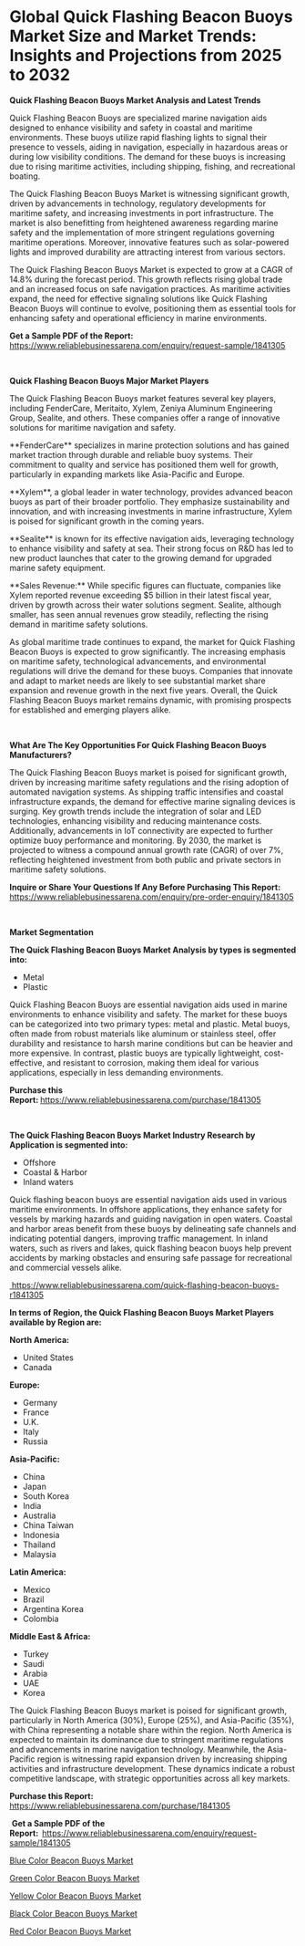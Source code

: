<p><h1>Global Quick Flashing Beacon Buoys Market Size and Market Trends: Insights and Projections from 2025 to 2032</h1></p><p><strong>Quick Flashing Beacon Buoys Market Analysis and Latest Trends</strong></p>
<p><p>Quick Flashing Beacon Buoys are specialized marine navigation aids designed to enhance visibility and safety in coastal and maritime environments. These buoys utilize rapid flashing lights to signal their presence to vessels, aiding in navigation, especially in hazardous areas or during low visibility conditions. The demand for these buoys is increasing due to rising maritime activities, including shipping, fishing, and recreational boating.</p><p>The Quick Flashing Beacon Buoys Market is witnessing significant growth, driven by advancements in technology, regulatory developments for maritime safety, and increasing investments in port infrastructure. The market is also benefitting from heightened awareness regarding marine safety and the implementation of more stringent regulations governing maritime operations. Moreover, innovative features such as solar-powered lights and improved durability are attracting interest from various sectors.</p><p>The Quick Flashing Beacon Buoys Market is expected to grow at a CAGR of 14.8% during the forecast period. This growth reflects rising global trade and an increased focus on safe navigation practices. As maritime activities expand, the need for effective signaling solutions like Quick Flashing Beacon Buoys will continue to evolve, positioning them as essential tools for enhancing safety and operational efficiency in marine environments.</p></p>
<p><strong>Get a Sample PDF of the Report:&nbsp;</strong> <a href="https://www.reliablebusinessarena.com/enquiry/request-sample/1841305?utm_campaign=2189&utm_medium=2&utm_source=Github&utm_content=ia&utm_term=12042025&utm_id=quick-flashing-beacon-buoys">https://www.reliablebusinessarena.com/enquiry/request-sample/1841305</a></p>
<p>&nbsp;</p>
<p><strong>Quick Flashing Beacon Buoys Major Market Players</strong></p>
<p><p>The Quick Flashing Beacon Buoys market features several key players, including FenderCare, Meritaito, Xylem, Zeniya Aluminum Engineering Group, Sealite, and others. These companies offer a range of innovative solutions for maritime navigation and safety.</p><p>**FenderCare** specializes in marine protection solutions and has gained market traction through durable and reliable buoy systems. Their commitment to quality and service has positioned them well for growth, particularly in expanding markets like Asia-Pacific and Europe.</p><p>**Xylem**, a global leader in water technology, provides advanced beacon buoys as part of their broader portfolio. They emphasize sustainability and innovation, and with increasing investments in marine infrastructure, Xylem is poised for significant growth in the coming years.</p><p>**Sealite** is known for its effective navigation aids, leveraging technology to enhance visibility and safety at sea. Their strong focus on R&D has led to new product launches that cater to the growing demand for upgraded marine safety equipment.</p><p>**Sales Revenue:** While specific figures can fluctuate, companies like Xylem reported revenue exceeding $5 billion in their latest fiscal year, driven by growth across their water solutions segment. Sealite, although smaller, has seen annual revenues grow steadily, reflecting the rising demand in maritime safety solutions.</p><p>As global maritime trade continues to expand, the market for Quick Flashing Beacon Buoys is expected to grow significantly. The increasing emphasis on maritime safety, technological advancements, and environmental regulations will drive the demand for these buoys. Companies that innovate and adapt to market needs are likely to see substantial market share expansion and revenue growth in the next five years. Overall, the Quick Flashing Beacon Buoys market remains dynamic, with promising prospects for established and emerging players alike.</p></p>
<p>&nbsp;</p>
<p><strong>What Are The Key Opportunities For Quick Flashing Beacon Buoys Manufacturers?</strong></p>
<p><p>The Quick Flashing Beacon Buoys market is poised for significant growth, driven by increasing maritime safety regulations and the rising adoption of automated navigation systems. As shipping traffic intensifies and coastal infrastructure expands, the demand for effective marine signaling devices is surging. Key growth trends include the integration of solar and LED technologies, enhancing visibility and reducing maintenance costs. Additionally, advancements in IoT connectivity are expected to further optimize buoy performance and monitoring. By 2030, the market is projected to witness a compound annual growth rate (CAGR) of over 7%, reflecting heightened investment from both public and private sectors in maritime safety solutions.</p></p>
<p><strong>Inquire or Share Your Questions If Any Before Purchasing This Report:</strong> <a href="https://www.reliablebusinessarena.com/enquiry/pre-order-enquiry/1841305?utm_campaign=2189&utm_medium=2&utm_source=Github&utm_content=ia&utm_term=12042025&utm_id=quick-flashing-beacon-buoys">https://www.reliablebusinessarena.com/enquiry/pre-order-enquiry/1841305</a></p>
<p>&nbsp;</p>
<p><strong>Market Segmentation</strong></p>
<p><strong>The Quick Flashing Beacon Buoys Market Analysis by types is segmented into:</strong></p>
<p><ul><li>Metal</li><li>Plastic</li></ul></p>
<p><p>Quick Flashing Beacon Buoys are essential navigation aids used in marine environments to enhance visibility and safety. The market for these buoys can be categorized into two primary types: metal and plastic. Metal buoys, often made from robust materials like aluminum or stainless steel, offer durability and resistance to harsh marine conditions but can be heavier and more expensive. In contrast, plastic buoys are typically lightweight, cost-effective, and resistant to corrosion, making them ideal for various applications, especially in less demanding environments.</p></p>
<p><strong>Purchase this Report:&nbsp;</strong><a href="https://www.reliablebusinessarena.com/purchase/1841305?utm_campaign=2189&utm_medium=2&utm_source=Github&utm_content=ia&utm_term=12042025&utm_id=quick-flashing-beacon-buoys">https://www.reliablebusinessarena.com/purchase/1841305</a></p>
<p>&nbsp;</p>
<p><strong>The Quick Flashing Beacon Buoys Market Industry Research by Application is segmented into:</strong></p>
<p><ul><li>Offshore</li><li>Coastal & Harbor</li><li>Inland waters</li></ul></p>
<p><p>Quick flashing beacon buoys are essential navigation aids used in various maritime environments. In offshore applications, they enhance safety for vessels by marking hazards and guiding navigation in open waters. Coastal and harbor areas benefit from these buoys by delineating safe channels and indicating potential dangers, improving traffic management. In inland waters, such as rivers and lakes, quick flashing beacon buoys help prevent accidents by marking obstacles and ensuring safe passage for recreational and commercial vessels alike.</p></p>
<p><a href="https://www.reliablebusinessarena.com/quick-flashing-beacon-buoys-r1841305?utm_campaign=2189&utm_medium=2&utm_source=Github&utm_content=ia&utm_term=12042025&utm_id=quick-flashing-beacon-buoys">&nbsp;https://www.reliablebusinessarena.com/quick-flashing-beacon-buoys-r1841305</a></p>
<p><strong>In terms of Region, the Quick Flashing Beacon Buoys Market Players available by Region are:</strong></p>
<p>
    <p> <strong> North America: </strong>
        <ul>
            <li>United States</li>
            <li>Canada</li>
        </ul>
        </p> 
    <p> <strong> Europe: </strong>
        <ul>
            <li>Germany</li>
            <li>France</li>
            <li>U.K.</li>
            <li>Italy</li>
            <li>Russia</li>
        </ul>
        </p> 
    <p> <strong> Asia-Pacific: </strong>
        <ul>
            <li>China</li>
            <li>Japan</li>
            <li>South Korea</li>
            <li>India</li>
            <li>Australia</li>
            <li>China Taiwan</li>
            <li>Indonesia</li>
            <li>Thailand</li>
            <li>Malaysia</li>
        </ul>
        </p> 
    <p> <strong> Latin America: </strong>
        <ul>
            <li>Mexico</li>
            <li>Brazil</li>
            <li>Argentina Korea</li>
            <li>Colombia</li>
        </ul>
        </p> 
    <p> <strong> Middle East & Africa: </strong>
        <ul>
            <li>Turkey</li>
            <li>Saudi</li>
            <li>Arabia</li>
            <li>UAE</li>
            <li>Korea</li>
        </ul>
    </p>
    </p>
<p><p>The Quick Flashing Beacon Buoys market is poised for significant growth, particularly in North America (30%), Europe (25%), and Asia-Pacific (35%), with China representing a notable share within the region. North America is expected to maintain its dominance due to stringent maritime regulations and advancements in marine navigation technology. Meanwhile, the Asia-Pacific region is witnessing rapid expansion driven by increasing shipping activities and infrastructure development. These dynamics indicate a robust competitive landscape, with strategic opportunities across all key markets.</p></p>
<p><strong>Purchase this Report: </strong><a href="https://www.reliablebusinessarena.com/purchase/1841305?utm_campaign=2189&utm_medium=2&utm_source=Github&utm_content=ia&utm_term=12042025&utm_id=quick-flashing-beacon-buoys">https://www.reliablebusinessarena.com/purchase/1841305</a></p>
<p>&nbsp;<strong>Get a Sample PDF of the Report:&nbsp;&nbsp;</strong><a href="https://www.reliablebusinessarena.com/enquiry/request-sample/1841305?utm_campaign=2189&utm_medium=2&utm_source=Github&utm_content=ia&utm_term=12042025&utm_id=quick-flashing-beacon-buoys">https://www.reliablebusinessarena.com/enquiry/request-sample/1841305</a></p>
<p><strong></strong></p>
<p><p><a href="https://github.com/lelahokendo/Market-Research-Report-List-1/blob/main/blue-color-beacon-buoys-market.md?utm_campaign=2189&utm_medium=2&utm_source=Github&utm_content=ia&utm_term=12042025&utm_id=quick-flashing-beacon-buoys">Blue Color Beacon Buoys Market</a></p><p><a href="https://github.com/hatlepigna2s/Market-Research-Report-List-1/blob/main/green-color-beacon-buoys-market.md?utm_campaign=2189&utm_medium=2&utm_source=Github&utm_content=ia&utm_term=12042025&utm_id=quick-flashing-beacon-buoys">Green Color Beacon Buoys Market</a></p><p><a href="https://github.com/wantadhagino/Market-Research-Report-List-1/blob/main/yellow-color-beacon-buoys-market.md?utm_campaign=2189&utm_medium=2&utm_source=Github&utm_content=ia&utm_term=12042025&utm_id=quick-flashing-beacon-buoys">Yellow Color Beacon Buoys Market</a></p><p><a href="https://github.com/vestadjogile/Market-Research-Report-List-1/blob/main/black-color-beacon-buoys-market.md?utm_campaign=2189&utm_medium=2&utm_source=Github&utm_content=ia&utm_term=12042025&utm_id=quick-flashing-beacon-buoys">Black Color Beacon Buoys Market</a></p><p><a href="https://github.com/stunzkocotpv/Market-Research-Report-List-1/blob/main/red-color-beacon-buoys-market.md?utm_campaign=2189&utm_medium=2&utm_source=Github&utm_content=ia&utm_term=12042025&utm_id=quick-flashing-beacon-buoys">Red Color Beacon Buoys Market</a></p></p>